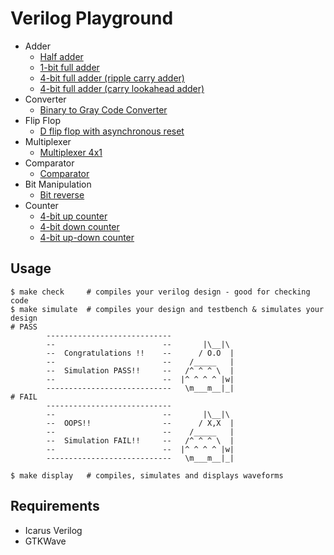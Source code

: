 # Verilog Playground
* Adder
    * [Half adder](./adder/half_adder/)
    * [1-bit full adder](./adder/full_adder_1_bit/)
    * [4-bit full adder (ripple carry adder)](./adder/full_adder_4_bits_RCA/)
    * [4-bit full adder (carry lookahead adder)](./adder/full_adder_4_bits_CLA/)
* Converter
    * [Binary to Gray Code Converter](./converter/bin2gray/)
* Flip Flop
    * [D flip flop with asynchronous reset](./flipflop/async_d_flipflop/)
* Multiplexer
    * [Multiplexer 4x1](./multiplexer/mux_4x1/)
* Comparator
    * [Comparator](./comparator/comparator/)
* Bit Manipulation
    * [Bit reverse](./bit_manipulation/bit_reverse/)
* Counter
    * [4-bit up counter](./counter/up_counter_4_bit/)
    * [4-bit down counter](./counter/down_counter_4_bit/)
    * [4-bit up-down counter](./counter/updown_counter_4_bit/)

## Usage
```shell
$ make check     # compiles your verilog design - good for checking code
$ make simulate  # compiles your design and testbench & simulates your design
# PASS
        ----------------------------
        --                        --       |\__|\
        --  Congratulations !!    --      / O.O  |
        --                        --    /_____   |
        --  Simulation PASS!!     --   /^ ^ ^ \  |
        --                        --  |^ ^ ^ ^ |w|
        ----------------------------   \m___m__|_|
# FAIL
        ----------------------------
        --                        --       |\__|\
        --  OOPS!!                --      / X,X  |
        --                        --    /_____   |
        --  Simulation FAIL!!     --   /^ ^ ^ \  |
        --                        --  |^ ^ ^ ^ |w|
        ----------------------------   \m___m__|_|

$ make display   # compiles, simulates and displays waveforms
```

## Requirements
* Icarus Verilog
* GTKWave